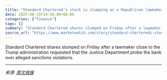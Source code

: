 ```yaml
---
title: "Standard Chartered’s stock is slumping as a Republican lawmaker calls for a probe"
date: 2025-08-15T14:58:00+08:00
categories: ["finance"]
tags: []
summary: "Standard Chartered shares slumped on Friday after a lawmaker close to the Trump administration requested that the Justice Department probe the bank over alleged sanctions violations."
source_url: "https://www.marketwatch.com/story/standard-chartereds-stock-is-slumping-as-a-republican-lawmaker-calls-for-a-probe-1284cdc9?mod=mw_rss_topstories"
---
```


Standard Chartered shares slumped on Friday after a lawmaker close to the Trump administration requested that the Justice Department probe the bank over alleged sanctions violations.

---

*来源: [原文链接](https://www.marketwatch.com/story/standard-chartereds-stock-is-slumping-as-a-republican-lawmaker-calls-for-a-probe-1284cdc9?mod=mw_rss_topstories)*
